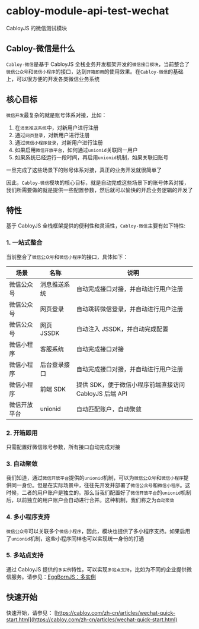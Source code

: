 # cabloy-module-api-test-wechat

CabloyJS 的微信测试模块

## Cabloy-微信是什么

`Cabloy-微信`是基于 CabloyJS 全栈业务开发框架开发的`微信接口模块`，当前整合了`微信公众号`和`微信小程序`的接口，达到`开箱即用`的使用效果。在`Cabloy-微信`的基础上，可以很方便的开发各类微信业务系统

## 核心目标

`微信开发`最复杂的就是账号体系对接，比如：

1. 在`消息推送系统`中，对新用户进行注册
2. 通过`网页登录`，对新用户进行注册
3. 通过`微信小程序登录`，对新用户进行注册
4. 如果启用`微信开放平台`，如何通过`unionid`关联同一用户
5. 如果系统已经运行一段时间，再启用`unionid`机制，如果关联旧账号

一旦完成了这些场景下的账号体系对接，真正的业务开发就很简单了

因此，`Cabloy-微信`模块的核心目标，就是自动完成这些场景下的账号体系对接，我们所需要做的就是提供一些配置参数，然后就可以愉快的开启业务逻辑的开发了

## 特性

基于 CabloyJS 全栈框架提供的便利性和灵活性，`Cabloy-微信`主要有如下特性:

### 1. 一站式整合

当前整合了`微信公众号`和`微信小程序`的接口，具体如下：

| 场景         | 名称         | 说明                                                   |
| ------------ | ------------ | ------------------------------------------------------ |
| 微信公众号   | 消息推送系统 | 自动完成接口对接，并自动进行用户注册                   |
| 微信公众号   | 网页登录     | 自动跳转微信登录，并自动进行用户注册                   |
| 微信公众号   | 网页 JSSDK   | 自动注入 JSSDK，并自动完成配置                         |
| 微信小程序   | 客服系统     | 自动完成接口对接                                       |
| 微信小程序   | 后台登录接口 | 自动完成接口对接，并自动进行用户注册                   |
| 微信小程序   | 前端 SDK     | 提供 SDK，便于微信小程序前端直接访问 CabloyJS 后端 API |
| 微信开放平台 | unionid      | 自动匹配账户，自动聚敛                                 |

### 2. 开箱即用

只需配置好微信账号参数，所有接口自动完成对接

### 3. 自动聚敛

我们知道，通过`微信开放平台`提供的`unionid`机制，可以为`微信公众号`和`微信小程序`提供同一身份。但是在实际场景中，往往先开发并部署了`微信公众号`和`微信小程序`。这时候，二者的用户账户是独立的。那么当我们配置好了`微信开放平台`的`unionid`机制后，以前独立的用户账户会自动进行合并。这种机制，我们称之为`自动聚敛`

### 4. 多小程序支持

`微信公众号`可以关联多个`微信小程序`，因此，模块也提供了多小程序支持。如果启用了`unionid`机制，这些小程序同样也可以实现统一身份的打通

### 5. 多站点支持

通过 CabloyJS 提供的`多实例`特性，可以实现`多站点支持`，比如为不同的企业提供微信服务。请参见：[EggBornJS：多实例](https://cabloy.com/zh-cn/articles/44e45b3928ca4c6cb63809558145e000.html)

## 快速开始

快速开始，请参见： [https://cabloy.com/zh-cn/articles/wechat-quick-start.html](https://cabloy.com/zh-cn/articles/wechat-quick-start.html)
